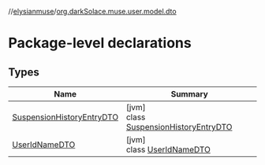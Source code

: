 //[elysianmuse](../../index.md)/[org.darkSolace.muse.user.model.dto](index.md)

# Package-level declarations

## Types

| Name | Summary |
|---|---|
| [SuspensionHistoryEntryDTO](-suspension-history-entry-d-t-o/index.md) | [jvm]<br>class [SuspensionHistoryEntryDTO](-suspension-history-entry-d-t-o/index.md) |
| [UserIdNameDTO](-user-id-name-d-t-o/index.md) | [jvm]<br>class [UserIdNameDTO](-user-id-name-d-t-o/index.md) |
